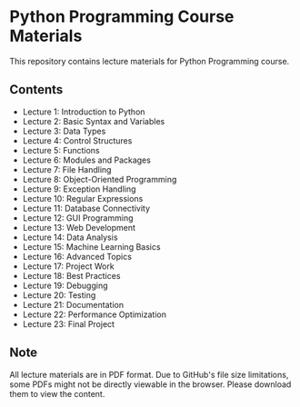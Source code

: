 # Python Programming Course Materials

This repository contains lecture materials for Python Programming course.

## Contents

- Lecture 1: Introduction to Python
- Lecture 2: Basic Syntax and Variables
- Lecture 3: Data Types
- Lecture 4: Control Structures
- Lecture 5: Functions
- Lecture 6: Modules and Packages
- Lecture 7: File Handling
- Lecture 8: Object-Oriented Programming
- Lecture 9: Exception Handling
- Lecture 10: Regular Expressions
- Lecture 11: Database Connectivity
- Lecture 12: GUI Programming
- Lecture 13: Web Development
- Lecture 14: Data Analysis
- Lecture 15: Machine Learning Basics
- Lecture 16: Advanced Topics
- Lecture 17: Project Work
- Lecture 18: Best Practices
- Lecture 19: Debugging
- Lecture 20: Testing
- Lecture 21: Documentation
- Lecture 22: Performance Optimization
- Lecture 23: Final Project

## Note
All lecture materials are in PDF format. Due to GitHub's file size limitations, some PDFs might not be directly viewable in the browser. Please download them to view the content. 